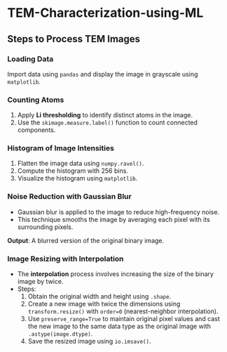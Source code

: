 # TEM-Characterization-using-ML 

## Steps to Process TEM Images  

### Loading Data  
Import data using `pandas` and display the image in grayscale using `matplotlib`.  

### Counting Atoms  
1. Apply **Li thresholding** to identify distinct atoms in the image.  
2. Use the `skimage.measure.label()` function to count connected components.  

### Histogram of Image Intensities  
1. Flatten the image data using `numpy.ravel()`.  
2. Compute the histogram with 256 bins.  
3. Visualize the histogram using `matplotlib`.  


### Noise Reduction with Gaussian Blur  
- Gaussian blur is applied to the image to reduce high-frequency noise.  
- This technique smooths the image by averaging each pixel with its surrounding pixels.  

**Output**: A blurred version of the original binary image.  

### Image Resizing with Interpolation  
- The **interpolation** process involves increasing the size of the binary image by twice.  
- Steps:  
  1. Obtain the original width and height using `.shape`.  
  2. Create a new image with twice the dimensions using `transform.resize()` with `order=0` (nearest-neighbor interpolation).  
  3. Use `preserve_range=True` to maintain original pixel values and cast the new image to the same data type as the original image with `.astype(image.dtype)`.  
  4. Save the resized image using `io.imsave()`. 
 
